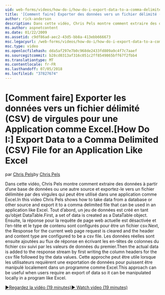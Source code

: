 ```yaml
---
uid: web-forms/videos/how-do-i/how-do-i-export-data-to-a-comma-delimited-csv-file-for-an-application-like-excel
title: '[Comment faire] Exporter des données vers un fichier délimité (CSV) de virgules pour une Application comme Excel | Microsoft Docs'
author: rick-anderson
description: Dans cette vidéo, Chris Pels montre comment extraire des données à partir d’une base de données ou une autre source et exportez-le vers un fichier délimitée par des virgules qui peut être utilisé dans une application li...
ms.author: aspnetcontent
ms.date: 01/22/2009
ms.assetid: c9df86ad-aec2-43d5-bb8a-413ebb666673
msc.legacyurl: /web-forms/videos/how-do-i/how-do-i-export-data-to-a-comma-delimited-csv-file-for-an-application-like-excel
msc.type: video
ms.openlocfilehash: dda5af297e7b0c968de2433fd809a9c4f7c7aaef
ms.sourcegitcommit: b28cd0313af316c051c2ff8549865bff67f2fbb4
ms.translationtype: MT
ms.contentlocale: fr-FR
ms.lasthandoff: 07/05/2018
ms.locfileid: "37827674"
---
```

<a name="how-do-i-export-data-to-a-comma-delimited-csv-file-for-an-application-like-excel"></a><span data-ttu-id="51912-103">[Comment faire] Exporter les données vers un fichier délimité (CSV) de virgules pour une Application comme Excel.</span><span class="sxs-lookup"><span data-stu-id="51912-103">[How Do I:] Export Data to a Comma Delimited (CSV) File for an Application Like Excel</span></span>
====================
<span data-ttu-id="51912-104">par [Chris Pels](https://twitter.com/chrispels)</span><span class="sxs-lookup"><span data-stu-id="51912-104">by [Chris Pels](https://twitter.com/chrispels)</span></span>

<span data-ttu-id="51912-105">Dans cette vidéo, Chris Pels montre comment extraire des données à partir d’une base de données ou une autre source et exportez-le vers un fichier délimitée par des virgules qui peut être utilisé dans une application comme Excel.</span><span class="sxs-lookup"><span data-stu-id="51912-105">In this video Chris Pels shows how to take data from a database or other source and export it to a comma delimited file that can be used in an application like Excel.</span></span> <span data-ttu-id="51912-106">Tout d’abord, un jeu de données est créé en tant qu’objet DataTable.</span><span class="sxs-lookup"><span data-stu-id="51912-106">First, a set of data is created as a DataTable object.</span></span> <span data-ttu-id="51912-107">Ensuite, la réponse pour la requête de page web actuelle est désactivée et l’en-tête et le type de contenu sont configurés pour être un fichier csv.</span><span class="sxs-lookup"><span data-stu-id="51912-107">Next, the Response for the current web page request is cleared and the header and content type are configured to be a csv file.</span></span> <span data-ttu-id="51912-108">Les données réelles sont ensuite ajoutées au flux de réponse en écrivant les en-têtes de colonnes du fichier csv suivi par les valeurs de données du premier.</span><span class="sxs-lookup"><span data-stu-id="51912-108">Then the actual data is added to the response stream by first writing the column headers for the csv file followed by the data values.</span></span> <span data-ttu-id="51912-109">Cette approche peut être utile lorsque les utilisateurs requièrent une exportation de données pour puissent être manipulé localement dans un programme comme Excel.</span><span class="sxs-lookup"><span data-stu-id="51912-109">This approach can be useful when users require an export of data so it can be manipulated locally in a program like Excel.</span></span>

[<span data-ttu-id="51912-110">&#9654;Regardez la vidéo (19 minutes)</span><span class="sxs-lookup"><span data-stu-id="51912-110">&#9654; Watch video (19 minutes)</span></span>](https://channel9.msdn.com/Blogs/ASP-NET-Site-Videos/how-do-i-export-data-to-a-comma-delimited-csv-file-for-an-application-like-excel)
